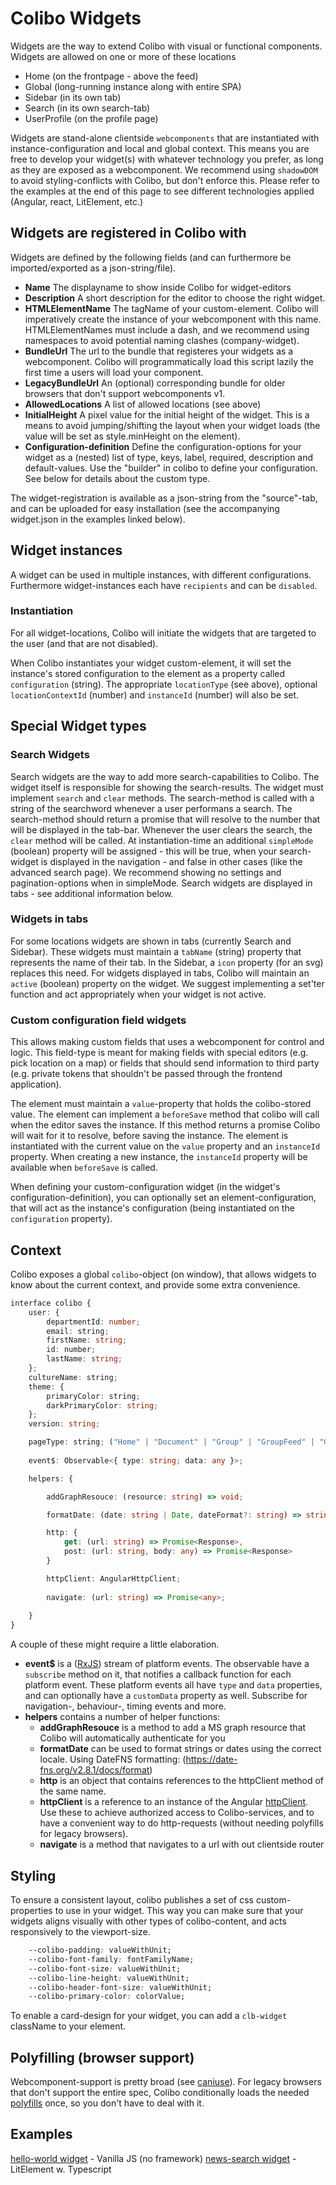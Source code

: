 # Colibo Widgets

Widgets are the way to extend Colibo with visual or functional components. Widgets are allowed on one or more of these locations
- Home (on the frontpage - above the feed)
- Global (long-running instance along with entire SPA)
- Sidebar (in its own tab)
- Search (in its own search-tab)
- UserProfile (on the profile page)

Widgets are stand-alone clientside `webcomponents` that are instantiated with instance-configuration and local and global context. This means you are free to develop your widget(s) with whatever technology you prefer, as long as they are exposed as a webcomponent. We recommend using `shadowDOM` to avoid styling-conflicts with Colibo, but don't enforce this. Please refer to the examples at the end of this page to see different technologies applied (Angular, react, LitElement, etc.)

## Widgets are registered in Colibo with

Widgets are defined by the following fields (and can furthermore be imported/exported as a json-string/file).

-   **Name** The displayname to show inside Colibo for widget-editors
-   **Description** A short description for the editor to choose the right widget.
-	**HTMLElementName** The tagName of your custom-element. Colibo will imperatively create the instance of your webcomponent with this name. HTMLElementNames must include a dash, and we recommend using namespaces to avoid potential naming clashes (company-widget). 
-	**BundleUrl** The url to the bundle that registeres your widgets as a webcomponent. Colibo will programmatically load this script lazily the first time a users will load your component.
-   **LegacyBundleUrl** An (optional) corresponding bundle for older browsers that don't support webcomponents v1. 
-	**AllowedLocations** A list of allowed locations (see above)
-   **InitialHeight** A pixel value for the initial height of the widget. This is a means to avoid jumping/shifting the layout when your widget loads (the value will be set as style.minHeight on the element). 
-	**Configuration-definition** Define the configuration-options for your widget as a (nested) list of type, keys, label, required, description and default-values. Use the "builder" in colibo to define your configuration. See below for details about the custom type.

The widget-registration is available as a json-string from the "source"-tab, and can be uploaded for easy installation (see the accompanying widget.json in the examples linked below).

## Widget instances
A widget can be used in multiple instances, with different configurations. Furthermore widget-instances each have `recipients` and can be `disabled`. 

### Instantiation

For all widget-locations, Colibo will initiate the widgets that are targeted to the user (and that are not disabled). 

When Colibo instantiates your widget custom-element, it will set the instance's stored configuration to the element as a property called `configuration` (string). The appropriate `locationType` (see above), optional `locationContextId` (number) and `instanceId` (number) will also be set. 

## Special Widget types

### Search Widgets

Search widgets are the way to add more search-capabilities to Colibo. The widget itself is responsible for showing the search-results. The widget must implement `search` and `clear` methods. The search-method is called with a string of the searchword whenever a user performans a search. The search-method should return a promise that will resolve to the number that will be displayed in the tab-bar. Whenever the user clears the search, the `clear` method will be called. At instantiation-time an additional `simpleMode` (boolean) property will be assigned - this will be true, when your search-widget is displayed in the navigation - and false in other cases (like the advanced search page). We recommend showing no settings and pagination-options when in simpleMode. Search widgets are displayed in tabs - see additional information below. 

### Widgets in tabs

For some locations widgets are shown in tabs (currently Search and Sidebar). These widgets must maintain a `tabName` (string) property that represents the name of their tab. In the Sidebar, a `icon` property (for an svg) replaces this need. 
For widgets displayed in tabs, Colibo will maintain an `active` (boolean) property on the widget. We suggest implementing a set'ter function and act appropriately when your widget is not active.


### Custom configuration field widgets

This allows making custom fields that uses a webcomponent for control and logic. This field-type is meant for making fields with special editors (e.g. pick location on a map) or fields that should send information to third party (e.g. private tokens that shouldn't be passed through the frontend application).

The element must maintain a `value`-property that holds the colibo-stored value. The element can implement a `beforeSave` method that colibo will call when the editor saves the instance. If this method returns a promise Colibo will wait for it to resolve, before saving the instance. The element is instantiated with the current value on the `value` property and an `instanceId` property. When creating a new instance, the `instanceId` property will be available when `beforeSave` is called. 

When defining your custom-configuration widget (in the widget's configuration-definition), you can optionally set an element-configuration, that will act as the instance's configuration (being instantiated on the `configuration` property). 


## Context

Colibo exposes a global `colibo`-object (on window), that allows widgets to know about the current context, and provide some extra convenience. 

```ts
interface colibo {
    user: {
        departmentId: number;
        email: string;
        firstName: string;
        id: number;
        lastName: string;
    };
    cultureName: string;
    theme: {
        primaryColor: string;
        darkPrimaryColor: string;
    }; 
    version: string;

    pageType: string; ("Home" | "Document" | "Group" | "GroupFeed" | "GroupPosts" | "GroupNews" | "GroupEvents" | "GroupMembers" | "Unknown")
    
    event$: Observable<{ type: string; data: any }>;

    helpers: {

        addGraphResouce: (resource: string) => void;

        formatDate: (date: string | Date, dateFormat?: string) => string;

        http: {
            get: (url: string) => Promise<Response>,
            post: (url: string, body: any) => Promise<Response>
        }

        httpClient: AngularHttpClient;
        
        navigate: (url: string) => Promise<any>;
    
    }
}
```

A couple of these might require a little elaboration. 

- **event$** is a ([RxJS](https://rxjs-dev.firebaseapp.com/)) stream of platform events. The observable have a `subscribe` method on it, that notifies a callback function for each platform event. These platform events all have `type` and `data` properties, and can optionally have a `customData` property as well. Subscribe for navigation-, behaviour-, timing events and more. 
- **helpers** contains a number of helper functions:
  - **addGraphResouce** is a method to add a MS graph resource that Colibo will automatically authenticate for you 
  - **formatDate** can be used to format strings or dates using the correct locale. Using DateFNS formatting: (https://date-fns.org/v2.8.1/docs/format)
  - **http** is an object that contains references to the httpClient method of the same name. 
  - **httpClient** is a reference to an instance of the Angular [httpClient](https://angular.io/api/common/http/HttpClient). Use these to achieve authorized access to Colibo-services, and to have a convenient way to do http-requests (without needing polyfills for legacy browsers).
  - **navigate** is a method that navigates to a url with out clientside router

## Styling
To ensure a consistent layout, colibo publishes a set of css custom-properties to use in your widget. This way you can make sure that your widgets aligns visually with other types of colibo-content, and acts responsively to the viewport-size.

```css
    --colibo-padding: valueWithUnit;
    --colibo-font-family: fontFamilyName;
    --colibo-font-size: valueWithUnit;
    --colibo-line-height: valueWithUnit;
    --colibo-header-font-size: valueWithUnit;
    --colibo-primary-color: colorValue;
```

To enable a card-design for your widget, you can add a `clb-widget` className to your element. 

## Polyfilling (browser support)
Webcomponent-support is pretty broad (see [caniuse](https://caniuse.com/#feat=custom-elementsv1)). For legacy browsers that don't support the entire spec, Colibo conditionally loads the needed [polyfills](https://www.npmjs.com/package/@webcomponents/webcomponentsjs) once, so you don't have to deal with it.

## Examples

[hello-world widget](https://github.com/colibodev/widgets/tree/master/examples/vanilla) - Vanilla JS (no framework)
[news-search widget](https://github.com/colibodev/widgets/tree/master/examples/LitElement) - LitElement w. Typescript

